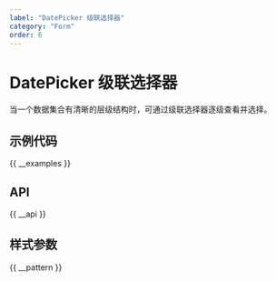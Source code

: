 ```yaml
---
label: "DatePicker 级联选择器"
category: "Form"
order: 6
---
```


# DatePicker 级联选择器

当一个数据集合有清晰的层级结构时，可通过级联选择器逐级查看并选择。

## 示例代码

{{ __examples }}

## API

{{ __api }}

## 样式参数

{{ __pattern }}
